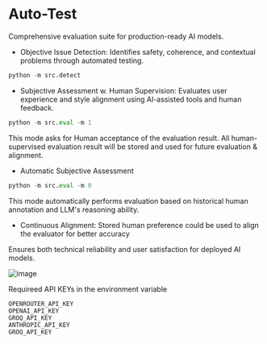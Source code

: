 # Auto-Test
Comprehensive evaluation suite for production-ready AI models.

* Objective Issue Detection: Identifies safety, coherence, and contextual problems through automated testing.
```python
python -m src.detect
```
* Subjective Assessment w. Human Supervision: Evaluates user experience and style alignment using AI-assisted tools and human feedback.
```python
python -m src.eval -m 1
```
This mode asks for Human acceptance of the evaluation result. All human-supervised evaluation result will be stored and used for future evaluation & alignment. 

* Automatic Subjective Assessment
```python
python -m src.eval -m 0
```
This mode automatically performs evaluation based on historical human annotation and LLM's reasoning ability.

* Continuous Alignment: Stored human preference could be used to align the evaluator for better accuracy

Ensures both technical reliability and user satisfaction for deployed AI models.

![image](https://github.com/fangyuan-ksgk/auto-test/assets/66006349/0baab3ac-c0e6-4ded-937a-95060fd60aea)


Requireed API KEYs in the environment variable

```shell
OPENROUTER_API_KEY
OPENAI_API_KEY
GROQ_API_KEY
ANTHROPIC_API_KEY
GROQ_API_KEY
```
